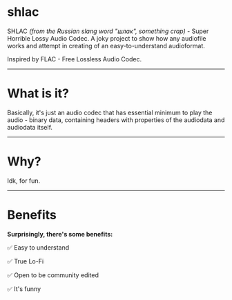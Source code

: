 <h1>shlac</h1>
SHLAC <i>(from the Russian slang word "шлак", something crap)</i> - Super Horrible Lossy Audio Codec. A joky project to show how any audiofile works and attempt in creating of an easy-to-understand audioformat.


Inspired by FLAC - Free Lossless Audio Codec.

<hr>
<h1>What is it?</h1>
Basically, it's just an audio codec that has essential minimum to play the audio - binary data, containing headers with properties of the audiodata and audiodata itself.

<hr>
<h1>Why?</h1>
Idk, for fun.

<hr>
<h1>Benefits</h1>
<b>Surprisingly, there's some benefits:</b>

✅ Easy to understand

✅ True Lo-Fi

✅ Open to be community edited

✅ It's funny
